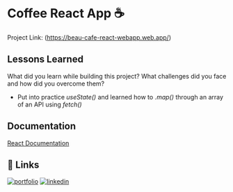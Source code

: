 
# Coffee React App ☕️

Project Link: (https://beau-cafe-react-webapp.web.app/)

## Lessons Learned

What did you learn while building this project? What challenges did you face and how did you overcome them?

- Put into practice *useState()* and learned how to *.map()* through an array of an API using *fetch()*


## Documentation

[React Documentation](https://beta.reactjs.org)


## 🔗 Links
[![portfolio](https://img.shields.io/badge/my_portfolio-000?style=for-the-badge&logo=ko-fi&logoColor=white)](miguelcamilo.dev)
[![linkedin](https://img.shields.io/badge/linkedin-0A66C2?style=for-the-badge&logo=linkedin&logoColor=white)](https://www.linkedin.com/)